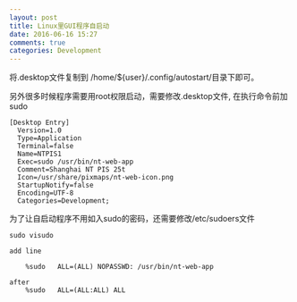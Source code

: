 ```yaml
---
layout: post
title: Linux里GUI程序自启动
date: 2016-06-16 15:27
comments: true
categories: Development
---
```


将.desktop文件复制到 /home/${user}/.config/autostart/目录下即可。

另外很多时候程序需要用root权限启动，需要修改.desktop文件, 在执行命令前加sudo


	[Desktop Entry]
	  Version=1.0
	  Type=Application
	  Terminal=false
	  Name=NTPIS1
	  Exec=sudo /usr/bin/nt-web-app
	  Comment=Shanghai NT PIS 25t
	  Icon=/usr/share/pixmaps/nt-web-icon.png
	  StartupNotify=false
	  Encoding=UTF-8
	  Categories=Development;


为了让自启动程序不用如入sudo的密码，还需要修改/etc/sudoers文件

	sudo visudo

	add line

		%sudo   ALL=(ALL) NOPASSWD: /usr/bin/nt-web-app
	
	after
		%sudo   ALL=(ALL:ALL) ALL